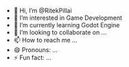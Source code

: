 - 👋 Hi, I’m @RitekPillai
- 👀 I’m interested in Game Development
- 🌱 I’m currently learning Godot Engine
- 💞️ I’m looking to collaborate on ...
- 📫 How to reach me ...
- 😄 Pronouns: ...
- ⚡ Fun fact: ...

<!---
RitekPillai/RitekPillai is a ✨ special ✨ repository because its `README.md` (this file) appears on your GitHub profile.
You can click the Preview link to take a look at your changes.
--->
